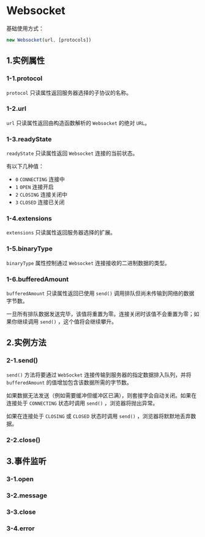 # Websocket

基础使用方式：

```js
new Websocket(url, [protocols])
```

## 1.实例属性

### 1-1.protocol

`protocol` 只读属性返回服务器选择的子协议的名称。

### 1-2.url

`url` 只读属性返回由构造函数解析的 `Websocket` 的绝对 `URL`。

### 1-3.readyState

`readyState` 只读属性返回 `Websocket` 连接的当前状态。

有以下几种值：

- `0` `CONNECTING` 连接中
- `1` `OPEN` 连接开启
- `2` `CLOSING` 连接关闭中
- `3` `CLOSED` 连接已关闭

### 1-4.extensions

`extensions` 只读属性返回服务器选择的扩展。

### 1-5.binaryType

`binaryType` 属性控制通过 `Websocket` 连接接收的二进制数据的类型。

### 1-6.bufferedAmount

`bufferedAmount` 只读属性返回已使用 `send()` 调用排队但尚未传输到网络的数据字节数。

一旦所有排队数据发送完毕，该值将重置为零。连接关闭时该值不会重置为零；如果你继续调用 `send()` ，这个值将会继续攀升。

## 2.实例方法

### 2-1.send()

`send()` 方法将要通过 `WebSocket` 连接传输到服务器的指定数据排入队列，并将 `bufferedAmount` 的值增加包含该数据所需的字节数。

如果数据无法发送（例如需要缓冲但缓冲区已满），则套接字会自动关闭。如果在连接处于 `CONNECTING` 状态时调用 `send()` ，浏览器将抛出异常。

如果在连接处于 `CLOSING` 或 `CLOSED` 状态时调用 `send()` ，浏览器将默默地丢弃数据。

### 2-2.close()

## 3.事件监听

### 3-1.open

### 3-2.message

### 3-3.close

### 3-4.error

